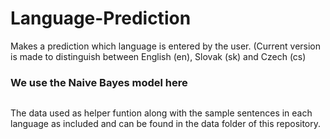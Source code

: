 # Language-Prediction
Makes a prediction which language is entered by the user.
(Current version is made to distinguish between English (en), Slovak (sk) and Czech (cs)

<h3>We use the Naive Bayes model here</h3>

<div align="center">
  <img border="0"  src=" ">
</div>

The data used as helper funtion along with the sample sentences in each language as included and can be found in the data folder of this repository.
